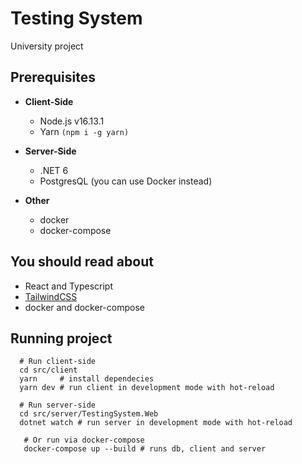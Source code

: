 # Testing System

University project

## Prerequisites

- **Client-Side**

  - Node.js v16.13.1
  - Yarn `(npm i -g yarn)`

- **Server-Side**

  - .NET 6
  - PostgresQL (you can use Docker instead)

- **Other**
  - docker
  - docker-compose

## You should read about

- React and Typescript
- [TailwindCSS](https://tailwindcss.com/)
- docker and docker-compose

## Running project

```shell
  # Run client-side
  cd src/client
  yarn     # install dependecies
  yarn dev # run client in development mode with hot-reload

  # Run server-side
  cd src/server/TestingSystem.Web
  dotnet watch # run server in development mode with hot-reload

   # Or run via docker-compose
   docker-compose up --build # runs db, client and server
```
